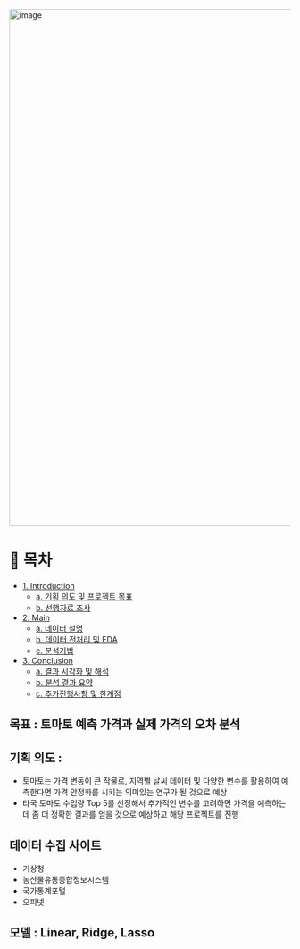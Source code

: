 <img width="926" alt="image" src="https://user-images.githubusercontent.com/104750108/184321347-d7decdef-5b89-4fa3-9aa9-7ef57b782b9d.png">



# 📑 목차
* [1. Introduction](#-1-Introduction)
  * [a. 기획 의도 및 프로젝트 목표](#-a-기획-의도-및-프로젝트-목표)
  * [b. 선행자료 조사](#-b-선행자료-조사)
* [2. Main](#-2-Main)
  * [a. 데이터 설명](#-a-데이터-설명)
  * [b. 데이터 전처리 및 EDA](#-b-데이터-전처리-및-EDA)
  * [c. 분석기법](#-c-분석기법)
* [3. Conclusion](#-3-Conclusion)
  * [a. 결과 시각화 및 해석](#-a-결과-시각화-및-해석)
  * [b. 분석 결과 요약](#-b-분석-결과-요약)
  * [c. 추가진행사항 및 한계점](#c-추가-진행사항-및-한계점)



## 목표 : 토마토 예측 가격과 실제 가격의 오차 분석
## 기획 의도 : 
- 토마토는 가격 변동이 큰 작물로, 지역별 날씨 데이터 및 다양한 변수를 활용하여 예측한다면 가격 안정화를 시키는 의미있는 연구가 될 것으로 예상
- 타국 토마토 수입량 Top 5를 선정해서 추가적인 변수를 고려하면 가격을 예측하는데 좀 더 정확한 결과를 얻을 것으로 예상하고 해당 프로젝트를 진행 
## 데이터 수집 사이트
- 기상청
- 농산물유통종합정보시스템
- 국가통계포털
- 오피넷
## 모델 : Linear, Ridge, Lasso
